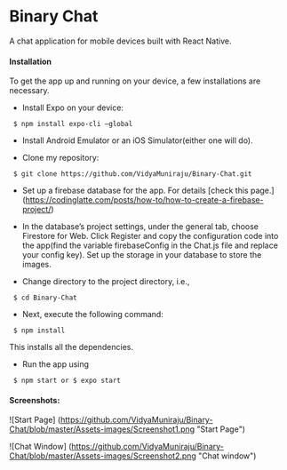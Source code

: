 # Binary Chat

A chat application for mobile devices built with React Native.

#### Installation

To get the app up and running on your device, a few installations are necessary.

* Install Expo on your device:
```
 $ npm install expo-cli —global

 ```

* Install Android Emulator or an iOS Simulator(either one will do).

* Clone my repository:
```
 $ git clone https://github.com/VidyaMuniraju/Binary-Chat.git

 ```

* Set up a firebase database for the app. For details [check this page.] (https://codinglatte.com/posts/how-to/how-to-create-a-firebase-project/)

* In the database’s project settings, under the general tab, choose Firestore for Web. Click Register and copy the configuration code into the app(find the variable firebaseConfig in the Chat.js file and replace your config key).
Set up the storage in your database to store the images.

* Change directory to the project directory, i.e., 
```
 $ cd Binary-Chat
```

* Next, execute the following command:
```
 $ npm install

 ```
This installs all the dependencies.

* Run the app using
```
 $ npm start or $ expo start
```

#### Screenshots:
![Start Page] (https://github.com/VidyaMuniraju/Binary-Chat/blob/master/Assets-images/Screenshot1.png "Start Page")

![Chat Window] (https://github.com/VidyaMuniraju/Binary-Chat/blob/master/Assets-images/Screenshot2.png "Chat window")
